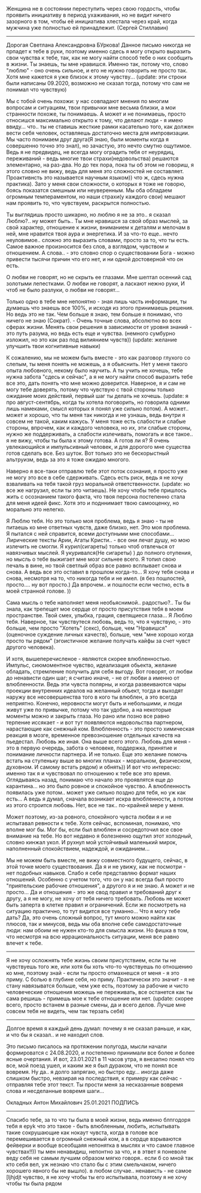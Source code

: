 ﻿Женщина не в состоянии переступить через свою гордость, чтобы проявить инициативу в период ухаживания, но не видит ничего зазорного в том, чтобы её инициатива хлестала через край, когда мужчина уже полностью ей принадлежит.
(Сергей Стиллавин)

***

Дорогая Светлана Александровна БУркова!
Данное письмо никогда не прпадет к тебе в руки, поэтому именно сдесь я могу открыто выразить свои чувства к тебе, так, как не могу найти способ тебе о них сообщить в жизни. Ты знаешь, ты мне нравишся. Именно так, потому что, слово "люблю" - оно очень сильное, и его не нужно говорить не просто так. Хотя мне кажется я уже близок к этому чувству... (update: эти строки были написаны 09.2020, возможно не сказал тогда, потому что сам не понимал что чувствую)

Мы с тобой очень похожи: у нас совпадают мнения по многим вопросам и ситуациям, твои привычки мне весьма близки, а мои странности похоже, ты понимаешь. А может и не понимаешь, просто относишся максимально открыто к тому, что делают люди - я имею ввиду... что.. ты не ставишь жесткие рамки касательно того, как должен вести себя человек, оставляешь достаточно места для импровизации.
Мы часто понимаем друг друга(Я знаю, были моменты когда я совершенно точно это знал), но зачастую, это нечто смутно ощутимое. Ведь я не предвидец, не всегда могу оградить тебя от неурядиц, переживаний - ведь многие твои страхи(недовольства) решаются элементарно, на раз-два. Но до тех пора, пока ты об этом не говориш, я этого словно не вижу, ведь для меня это сложностей не составляет. Проактивнсть это называется научным языком)) что ж, сдесь нужна практика). Зато у меня свои сложности, о которых я тоже не говорю, боясь показатся смешным или неуверенным.
Мы оба обладаем огромным темпераментом, но наши страхи(у каждого свои) мешают нам проявить то, что чувствуем, раскрытся полностью.

Ты выглядишь просто шикарно, но люблю я не за это.. я сказал Люблю?.. ну может быть.. Ты мне нравишся за свой образ мыслей, за свой характер, отношение к жизни, вниманием к деталям и мелочам в ней, мне нравится твоя аура и энергетика. И за что-то еще.. нечто неуловимое.. сложно это выразить словами, просто за то, что ты есть. Самое важное произносится без слов, а взглядом, чувством и отношением. А слова.. - это словно спор о существовании Бога - можно привести тысячи причин что его нет, и ни одной достоверной что он есть.

О любви не говорят, но не скрыть ее глазами.
Мне шептал осенний сад золотыми лепестками.
О любви не говорят, а ласкают нежно руки,
И чтоб не было разлуки, о любви не говорят...

Только одно в тебе мне непонятно - зная лишь часть информации, ты думаешь что знаешь все 100%, и исходя из этого принимаешь решения. Но ведь это не так. Чем больше я знаю, тем больше я понимаю, что ничего не знаю (Сократ). - Очень точные слова, абсолютно во всех сферах жизни.
Менять свои решения в зависимости от уровня знаний - это путь разума, но ведь есть еще и чувства. (немного сумбурно изложил, но это как раз под вилиянием чувств)) (update: желание улучшить твои когнитивные навыки)

К сожалению, мы не можем быть вместе - это как разговор глухого со слепым, ты меня понять не можешь, а я обьяснить. Нет у меня такого опыта любовного, некому было научить. А ты учить не хочешь, тебе нужна забота "сдесь и сейчас", а я не могу найти способ выразить тебе все это, дать понять что мне можно доверится. Наверное, я и сам не могу тебе доверять, потому что чувствую с твой стороны только ожидание моих действий, первый шаг ты делать не хочешь. (update: я про август-сентябрь, когда ты хотела поговорить, но говорила одними лишь намеками, смысл которых я понял уже сильно потом).
А может.. может и хорошо, что ты меня так никогда и не узнашь, ведь внутри я совсем не такой, каким кажусь. У меня тоже есть слабости и слабые стороны, впрочем, как и каждого человека, но их, эти слабые стороны, нужно же поддерживать, а слабости излечивать, помогать и все такое.. я не вижу, чтобы ты была к этому готова.
А готов ли я? Я очень увлекающийся и импульсивный человек, и для дорогого мне существа готов сделать все. Без шуток. Вот только это не бескорыстный альтруизм, ведь за это я тоже ожидаю многого.

Наверно я все-таки отправлю тебе этот поток сознания, я просто уже не могу это все в себе сдерживать. Сдесь есть риск, ведь я не хочу взваливать на тебя такой груз моральной ответственности. (update: но все же нагрузил, если ты это читаешь). Не хочу чтобы тебе пришлось жить с осознанием такого факта, что твоя персона постепенно стала для меня идеей фикс. Хотя это и подннимает твою самооценку, но морально это нелегко.

Я Люблю тебя. Но это только моя проблема, ведь я знаю - ты не питаешь ко мне ответных чувств, даже близко, нет. Это моя проблема. Я пытался с ней справится, всеми доступными мне способами... Лирические тексты Арии, Агаты Кристи.. - все они лечат душу, но мою излечить не смогли. Я курил(сигареты) только чтоб отвлечься от навязчивых мыслей. Я укуривался(Не сигареты) ) до полного отупения, но мысль о тебе выжигает мне мозг сильнее всего. Я топил свою печаль в вине, но твой светлый образ все равно всплывает снова и снова. А ведь все это оставил в прошлом когда-то... Я хочу тебя снова и снова, несмотря на то, что никогда тебя и не имел. (я без пошлостей, просто.... ну вот просто.) Да впрочем.. и пошлости если честно, есть в моей странной голове. ))

Сама мысль о тебе наполняет меня необьяснимой.. радостью?.. Ты бы знала, как трепещет мое сердце от просто присутствия тебя в моем пространстве. Твой смех, улыбка, грация, светящиеся глаза...
Я Люблю тебя. Наверное, так чувствутеся любовь, ведь то, что я чувствую, - это больше, чем просто "Хотеть" (секс), больше, чем "Нравишся" (оценочное суждение личных качеств), больше, чем "мне хорошо когда просто ты рядом" (эгоистичное желание получать кайфы за счет чувст другого человека).

И хотя, вышеперечисленое - являются скорее влюбленностью. Импульс, сиюмоментное чувство, идеализация обьекта, желание обладать, стремление получить для себя выгоду. Вот говорят, от любви до ненависти один шаг; я считаю иначе, - не от любви а именно от влюбленности. Ведь эти чувста полярны, и когда развеиваются чары проекции внутренних идеалов на желанный обьект, тогда и выходят наружу все несовершенства того в кого ты влюблен, а это всегда неприятно. Конечно, неровности могут быть и небольшими, и люди живут уже по привычке, потому что так удобно, а на некоторые моменты можно и закрыть глаза. Но рано или позно все равно терпение иссякает - и вот тут появляются недовольства партнером, нарастающие как снежный ком.
Влюбленность - это просто химическая реакция в мозге, временное превозношение отдельных качеств на пьедестал. Любовь же иная. Она выше всего этого. Любовь для меня - это в первую очередь, забота о человеке, поддержка, принятие и понимание личности партнера. И не только. Еще это желание помочь встать на ступеньку выше во многих планах - моральном, физическом, духовном. И самому встать рядом) и обнять))
И вот что интересно: именно так я и чувствовал по отношению к тебе все это время. Оглядываясь назад, понимаю что начало это проявлятся еще до карантина... но это было ровное и спокойное чувство. А влюбленность появилась уже потом.. может уже сильно поздно для тебя, но уж как есть...
А ведь я думал, сначала возникает искра влюбленности, а потом из этого строится любовь. Нет, все не так.. по-крайней мере у меня.

Может поэтому, из-за ровного, спокойного чувста любви я и не испытавал ревности к тебе. Хотя сейчас, вспоминая, понимаю, что вполне мог бы. Мог бы, если был влюблен и сосредоточил все свое внимание на тебе. Но вот недавно я болезненно ощутил этот холодный, словно кинжал укол. И рухнул мой устойчивый маленький мирок, наполненный спокойствием, надеждой, и ожиданием...

Мы не можем быть вместе, не вижу совместного будущего, сейчас, в этой точке моего существования. Да я и не увижу, как не посмотри - нет подобных навыков. Слабо я себе представляю формат наших отношений. Особенно с учетом того, что он у нас всегда был просто "приятельские рабочие отношения", а другого я и не знаю. А может и не просто...
Да и отношения - это же свод правил и требований друг к другу, а я не могу, не хочу от тебя ничего требовать. Любовь не может быть заперта в клетке правил и ограничений.
Если же посмотреть на ситуацию практично, то тут видится все туманно... Что я могу тебе дать? Да, это очень сложный вопрос, тут много можно найти как плюсов, так и минусов, ведь мы оба вполне себе самодостаточные люди: нам обоим не нужен кто-то для смысла жизни.
Но фишка в том, что несмотря на всю иррациональность ситуации, меня все равно влечет к тебе.

***

Я не хочу осложнять тебе жизнь своим присутствием, если ты не чувствуешь того же, или хотя бы хоть что-то чувствуешь по отношению ко мне, поэтому знай - если ты просто отмахнешся от меня - я это приму. С болью в глубине себя, но приму. Практически это значит - я не стану навязыватся больше, чем уже есть, поэтому за рабочие и чисто человеческие отношения можешь не переживать, все останется как ты сама решишь - примешь мое к тебе отношение или нет. (update: скорее всего, просто встанем в разные смены, да и всего делов. Лучше мне совсем тебя не видеть, чем так терзать себя)

***

Долгое время я каждый день думал: почему я не сказал раньше, и как, и что бы я сказал.. и не находил слов.

Это письмо писалось на протяжении полугода, мысли начали формироватся с 24.08.2020, и постепенно принимали все более и более ясные очертания. И вот, 23.01.2021 в 11 часов утра, я внезапно понял что все, мой поезд ушел, и каким же я был дураком, что не понял все вовремя. Ну да.. я долго запрягаю, но быстро еду... иногда даже слишком быстро, невзирая на последствия, к примеру как сейчас - отправляя тебе этот текст. Ты прости меня за несказанные вовремя слова и несделанные вовремя шаги…

Окладных Антон Михайлович
25.01.2021 ПОДПИСЬ

***

Спасибо тебе, за то что ты была в моей жизни, ведь именно блпгодоря тебя я epyk что это такое - быть влюбленным, любить, испытывать такие сокрушающие как нокаут чувста, когда в голове все перемешивается в огромный снежный ком, а в сердце взрываются фейверки и вообще всеобщаяя непонятка в мыслях и что самое главное чувствах!!))
ты мен ненавидиш, непонтно за что, и в этвет я поневоле веду себя не самым лучшим образом мягко говоря.. если б со мной так кто себя вел, уж незнаю что стало бы с этим смельчаком, ничего хорошего явного бы не вышло). в любом случае.. ненависть - не самое [ljhjdjt чувство, я не хочу чтобы ты его испытывала, поэтому я не хочу чтобы ты была рядом